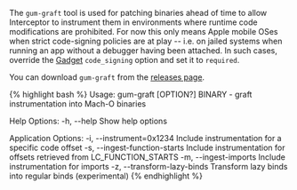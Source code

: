 The `gum-graft` tool is used for patching binaries ahead of time to allow
Interceptor to instrument them in environments where runtime code modifications
are prohibited. For now this only means Apple mobile OSes when strict
code-signing policies are at play -- i.e. on jailed systems when running an app
without a debugger having been attached. In such cases, override the [Gadget][]
`code_signing` option and set it to `required`.

You can download `gum-graft` from the [releases page][].

{% highlight bash %}
Usage:
  gum-graft [OPTION?] BINARY - graft instrumentation into Mach-O binaries

Help Options:
  -h, --help                       Show help options

Application Options:
  -i, --instrument=0x1234          Include instrumentation for a specific code offset
  -s, --ingest-function-starts     Include instrumentation for offsets retrieved from LC_FUNCTION_STARTS
  -m, --ingest-imports             Include instrumentation for imports
  -z, --transform-lazy-binds       Transform lazy binds into regular binds (experimental)
{% endhighlight %}


[Gadget]: https://frida.re/docs/gadget/
[releases page]: https://github.com/frida/frida/releases